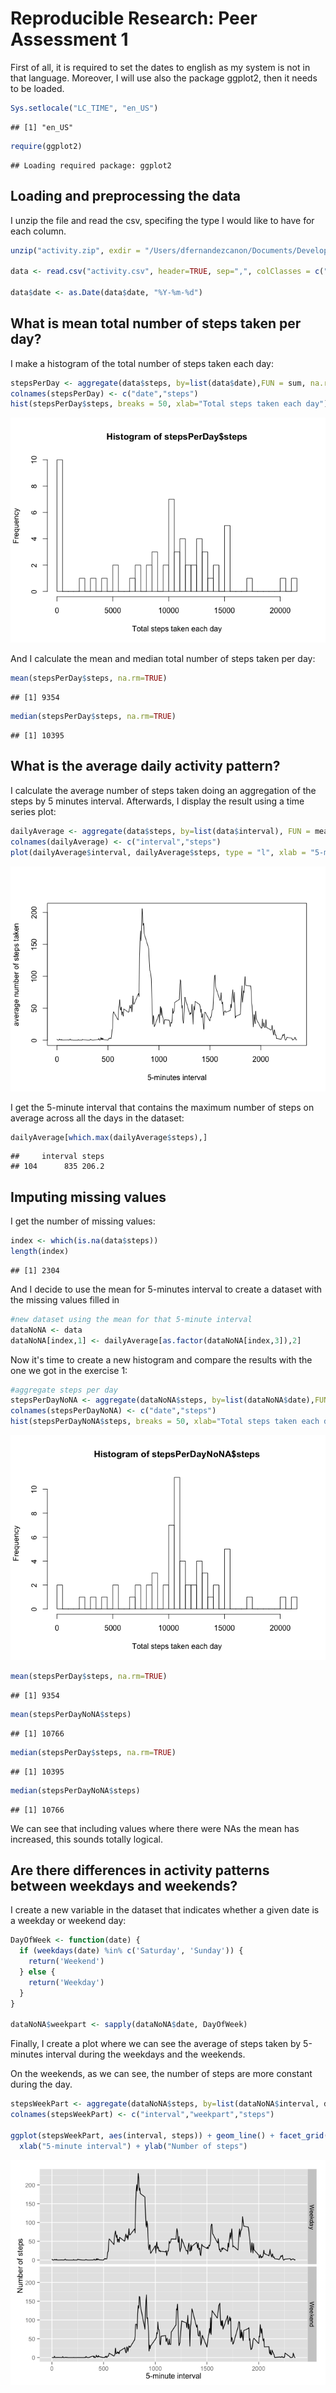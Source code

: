 # Reproducible Research: Peer Assessment 1

First of all, it is required to set the dates to english as my system is not in that language. Moreover, I will use also the package ggplot2, then it needs to be loaded.

```r
Sys.setlocale("LC_TIME", "en_US")
```

```
## [1] "en_US"
```

```r
require(ggplot2)
```

```
## Loading required package: ggplot2
```

## Loading and preprocessing the data

I unzip the file and read the csv, specifing the type I would like to have for each column.

```r
unzip("activity.zip", exdir = "/Users/dfernandezcanon/Documents/Development/R/Project/ReproducibleResearch/Project1")

data <- read.csv("activity.csv", header=TRUE, sep=",", colClasses = c("numeric","character","numeric"))

data$date <- as.Date(data$date, "%Y-%m-%d")
```


## What is mean total number of steps taken per day?

I make a histogram of the total number of steps taken each day:

```r
stepsPerDay <- aggregate(data$steps, by=list(data$date),FUN = sum, na.rm=TRUE)
colnames(stepsPerDay) <- c("date","steps")
hist(stepsPerDay$steps, breaks = 50, xlab="Total steps taken each day")
```

![plot of chunk unnamed-chunk-3](./PA1_template_files/figure-html/unnamed-chunk-3.png) 

And I calculate the mean and median total number of steps taken per day:

```r
mean(stepsPerDay$steps, na.rm=TRUE)
```

```
## [1] 9354
```

```r
median(stepsPerDay$steps, na.rm=TRUE)
```

```
## [1] 10395
```


## What is the average daily activity pattern?

I calculate the average number of steps taken doing an aggregation of the steps by 5 minutes interval. Afterwards, I display the result using a time series plot:

```r
dailyAverage <- aggregate(data$steps, by=list(data$interval), FUN = mean, na.rm=TRUE)
colnames(dailyAverage) <- c("interval","steps")
plot(dailyAverage$interval, dailyAverage$steps, type = "l", xlab = "5-minutes interval", ylab ="average number of steps taken")
```

![plot of chunk unnamed-chunk-5](./PA1_template_files/figure-html/unnamed-chunk-5.png) 

I get the 5-minute interval that contains the maximum number of steps on average across all the days in the dataset:

```r
dailyAverage[which.max(dailyAverage$steps),]
```

```
##     interval steps
## 104      835 206.2
```


## Imputing missing values

I get the number of missing values:

```r
index <- which(is.na(data$steps))
length(index)
```

```
## [1] 2304
```

And I decide to use the mean for 5-minutes interval to create a dataset with the missing values filled in

```r
#new dataset using the mean for that 5-minute interval
dataNoNA <- data
dataNoNA[index,1] <- dailyAverage[as.factor(dataNoNA[index,3]),2]
```

Now it's time to create a new histogram and compare the results with the one we got in the exercise 1:

```r
#aggregate steps per day
stepsPerDayNoNA <- aggregate(dataNoNA$steps, by=list(dataNoNA$date),FUN = sum)
colnames(stepsPerDayNoNA) <- c("date","steps")
hist(stepsPerDayNoNA$steps, breaks = 50, xlab="Total steps taken each day")
```

![plot of chunk unnamed-chunk-9](./PA1_template_files/figure-html/unnamed-chunk-9.png) 

```r
mean(stepsPerDay$steps, na.rm=TRUE)
```

```
## [1] 9354
```

```r
mean(stepsPerDayNoNA$steps)
```

```
## [1] 10766
```

```r
median(stepsPerDay$steps, na.rm=TRUE)
```

```
## [1] 10395
```

```r
median(stepsPerDayNoNA$steps)
```

```
## [1] 10766
```
We can see that including values where there were NAs the mean has increased, this sounds totally logical.

## Are there differences in activity patterns between weekdays and weekends?

I create a new variable in the dataset that indicates whether a given date is a weekday or weekend day:

```r
DayOfWeek <- function(date) {
  if (weekdays(date) %in% c('Saturday', 'Sunday')) {
    return('Weekend')
  } else {
    return('Weekday')
  }
}

dataNoNA$weekpart <- sapply(dataNoNA$date, DayOfWeek)
```

Finally, I create a plot where we can see the average of steps taken by 5-minutes interval during the weekdays and the weekends.

On the weekends, as we can see, the number of steps are more constant during the day. 

```r
stepsWeekPart <- aggregate(dataNoNA$steps, by=list(dataNoNA$interval, dataNoNA$weekpart),FUN = mean)
colnames(stepsWeekPart) <- c("interval","weekpart","steps")

ggplot(stepsWeekPart, aes(interval, steps)) + geom_line() + facet_grid(weekpart ~ .) +
  xlab("5-minute interval") + ylab("Number of steps")
```

![plot of chunk unnamed-chunk-11](./PA1_template_files/figure-html/unnamed-chunk-11.png) 


